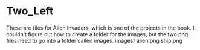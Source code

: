 # Two_Left
These are files for Alien Invaders, which is one of the projects in the book. I couldn't figure out how to create a folder for the images, but the two png files need to go into a folder called images.
images/
alien.png
ship.png
